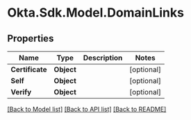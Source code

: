 # Okta.Sdk.Model.DomainLinks

## Properties

Name | Type | Description | Notes
------------ | ------------- | ------------- | -------------
**Certificate** | **Object** |  | [optional] 
**Self** | **Object** |  | [optional] 
**Verify** | **Object** |  | [optional] 

[[Back to Model list]](../README.md#documentation-for-models) [[Back to API list]](../README.md#documentation-for-api-endpoints) [[Back to README]](../README.md)

